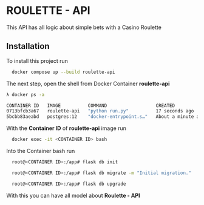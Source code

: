 # ROULETTE - API

This API has all logic about simple bets with a Casino Roulette

## Installation

To install this project run

```bash
  docker compose up --build roulette-api
```

The next step, open the shell from Docker Container **roulette-api**

```bash
λ docker ps -a

CONTAINER ID   IMAGE          COMMAND                  CREATED              STATUS              PORTS                    NAMES       
0713bfcb3a67   roulette-api   "python run.py"          17 seconds ago       Up 14 seconds       0.0.0.0:8000->8000/tcp   roulette-api
5bcbb83aeabd   postgres:12    "docker-entrypoint.s…"   About a minute ago   Up About a minute   0.0.0.0:6543->5432/tcp   roudb
```

With the **Container ID** of **roulette-api** image run

```bash
  docker exec -it <CONTAINER ID> bash
```

Into the Container bash run 

```bash
  root@<CONTAINER ID>:/app# flask db init
```

```bash
  root@<CONTAINER ID>:/app# flask db migrate -m "Initial migration."
```

```bash
  root@<CONTAINER ID>:/app# flask db upgrade
```

With this you can have all model about **Roulette - API**
